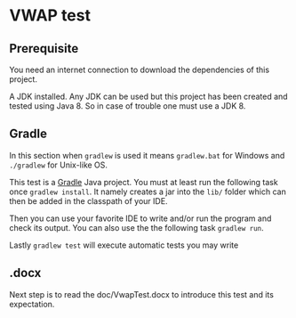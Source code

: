# VWAP test

## Prerequisite 

You need an internet connection to download the dependencies of this project. 

A JDK installed. Any JDK can be used but this project has been created and tested using Java 8. So in case of trouble one must use a JDK 8. 


## Gradle

In this section when `gradlew` is used it means `gradlew.bat` for Windows and `./gradlew` for Unix-like OS.

This test is a [Gradle](https://gradle.org) Java project. You must at least run the following task once `gradlew install`. It namely creates a jar into the `lib/` folder which can then be added in the classpath of your IDE.

Then you can use your favorite IDE to write and/or run the program and check its output. You can also use the the following task `gradlew run`.

Lastly `gradlew test` will execute automatic tests you may write

## .docx

Next step is to read the doc/VwapTest.docx to introduce this test and its expectation.
